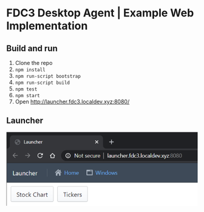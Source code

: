 # FDC3 Desktop Agent | Example Web Implementation

## Build and run
1. Clone the repo
1. `npm install`
1. `npm run-script bootstrap`
1. `npm run-script build`
1. `npm test`
1. `npm start`
1. Open http://launcher.fdc3.localdev.xyz:8080/

## Launcher

![Launcher Screenshot](./apps/launcher/launcher.png)